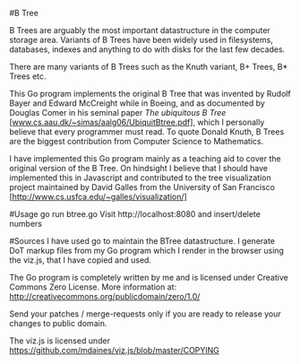 #B Tree

B Trees are arguably the most important datastructure in the computer storage
area. Variants of B Trees have been widely used in filesystems, databases,
indexes and anything to do with disks for the last few decades.

There are many variants of B Trees such as the Knuth variant, B+ Trees, B\* Trees
etc.

This Go program implements the original B Tree that was invented by Rudolf Bayer
and Edward McCreight while in Boeing, and as documented by Douglas Comer in his
seminal paper *The ubiquitous B Tree* [www.cs.aau.dk/~simas/aalg06/UbiquitBtree.pdf], which I personally believe that every
programmer must read. To quote Donald Knuth, B Trees are the biggest
contribution from Computer Science to Mathematics.

I have implemented this Go program mainly as a teaching aid to cover the
original version of the B Tree. On hindsight I believe that I should have
implemented this in Javascript and contributed to the tree visualization
project maintained by David Galles from the University of San Francisco [http://www.cs.usfca.edu/~galles/visualization/]

#Usage
go run btree.go
Visit http://localhost:8080 and insert/delete numbers

#Sources
I have used go to maintain the BTree datastructure. I generate DoT markup files
from my Go program which I render in the browser using the viz.js, that I have
copied and used.

The Go program is completely written by me and is licensed under Creative Commons Zero License.
More information at: http://creativecommons.org/publicdomain/zero/1.0/

Send your patches / merge-requests only if you are ready to release your changes
to public domain.

The viz.js is licensed under https://github.com/mdaines/viz.js/blob/master/COPYING
